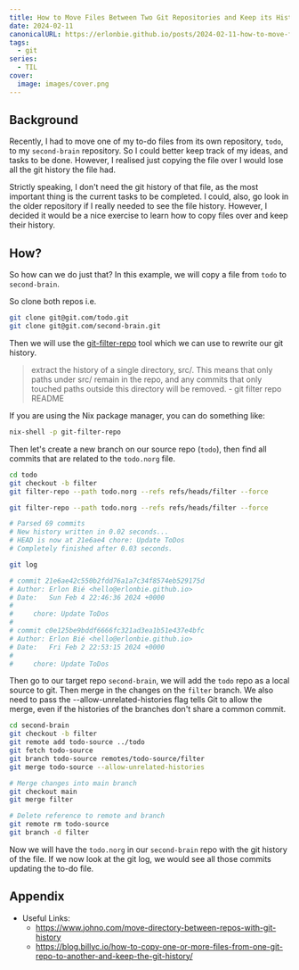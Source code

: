 ```yaml
---
title: How to Move Files Between Two Git Repositories and Keep its History
date: 2024-02-11
canonicalURL: https://erlonbie.github.io/posts/2024-02-11-how-to-move-files-between-two-git-repositories-and-keep-its-history
tags:
  - git
series:
  - TIL
cover:
  image: images/cover.png
---
```


## Background

Recently, I had to move one of my to-do files from its own repository, `todo`, to my `second-brain` repository. 
So I could better keep track of my ideas, and tasks to be done. However, I realised just copying the file over I 
would lose all the git history the file had.

Strictly speaking, I don't need the git history of that file, as the most important thing is the current tasks to be 
completed. I could, also, go look in the older repository if I really needed to see the file history. However, I decided it would be a nice exercise to learn how to copy files over and keep their history. 

## How?

So how can we do just that? In this example, we will copy a file from `todo` to 
`second-brain`.

So clone both repos i.e.

```bash
git clone git@git.com/todo.git
git clone git@git.com/second-brain.git
```

Then we will use the [git-filter-repo](https://github.com/newren/git-filter-repo) tool which we can use to rewrite our
git history.

> extract the history of a single directory, src/. This means that only paths under src/ remain in the repo, and any commits that only touched paths outside this directory will be removed. - git filter repo README

If you are using the Nix package manager, you can do something like:

```bash
nix-shell -p git-filter-repo
```

Then let's create a new branch on our source repo (`todo`), then find all commits that are related to the `todo.norg` file.

```bash
cd todo
git checkout -b filter
git filter-repo --path todo.norg --refs refs/heads/filter --force

git filter-repo --path todo.norg --refs refs/heads/filter --force

# Parsed 69 commits
# New history written in 0.02 seconds...
# HEAD is now at 21e6ae4 chore: Update ToDos
# Completely finished after 0.03 seconds.

git log

# commit 21e6ae42c550b2fdd76a1a7c34f8574eb529175d
# Author: Erlon Bié <hello@erlonbie.github.io>
# Date:   Sun Feb 4 22:46:36 2024 +0000
# 
#     chore: Update ToDos
# 
# commit c0e125be9bddf6666fc321ad3ea1b51e437e4bfc
# Author: Erlon Bié <hello@erlonbie.github.io>
# Date:   Fri Feb 2 22:53:15 2024 +0000
# 
#     chore: Update ToDos
```

Then go to our target repo `second-brain`, we will add the `todo` repo as a local source to git. Then merge in the changes
on the `filter` branch. We also need to pass the --allow-unrelated-histories flag tells Git to allow the merge, 
even if the histories of the branches don't share a common commit.

```bash
cd second-brain
git checkout -b filter
git remote add todo-source ../todo
git fetch todo-source
git branch todo-source remotes/todo-source/filter
git merge todo-source --allow-unrelated-histories

# Merge changes into main branch
git checkout main
git merge filter

# Delete reference to remote and branch
git remote rm todo-source
git branch -d filter
```

Now we will have the `todo.norg` in our `second-brain` repo with the git history of the file. If we now look at the
git log, we would see all those commits updating the to-do file.

## Appendix

- Useful Links:
    - https://www.johno.com/move-directory-between-repos-with-git-history
    - https://blog.billyc.io/how-to-copy-one-or-more-files-from-one-git-repo-to-another-and-keep-the-git-history/

